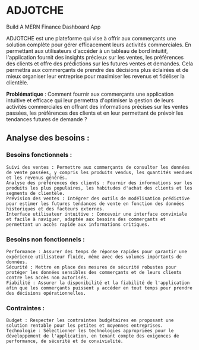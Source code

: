 # ADJOTCHE

Build A MERN Finance Dashboard App

<!-- Video: https://www.youtube.com/watch?v=uoJ0Tv-BFcQ -->

<!-- For all related questions and discussions about this project, check out the discord: https://discord.gg/2FfPeEk2mX -->



ADJOTCHE est une plateforme qui vise à offrir aux commerçants une solution complète pour gérer efficacement leurs activités commerciales. En permettant aux utilisateurs d'accéder à un tableau de bord intuitif, l'application fournit des insights précieux sur les ventes, les préférences des clients et offre des prédictions sur les futures ventes et demandes. Cela permettra aux commerçants de prendre des décisions plus éclairées et de mieux organiser leur entreprise pour maximiser les revenus et fidéliser la clientèle.

**Problématique** :
Comment fournir aux commerçants une application intuitive et efficace qui leur permettra d'optimiser la gestion de leurs activités commerciales en offrant des informations précises sur les ventes passées, les préférences des clients et en leur permettant de prévoir les tendances futures de demande ?


## Analyse des besoins :

### Besoins fonctionnels :
    Suivi des ventes : Permettre aux commerçants de consulter les données de vente passées, y compris les produits vendus, les quantités vendues et les revenus générés.
    Analyse des préférences des clients : Fournir des informations sur les produits les plus populaires, les habitudes d'achat des clients et les segments de clientèle.
    Prévision des ventes : Intégrer des outils de modélisation prédictive pour estimer les futures tendances de vente en fonction des données historiques et des facteurs externes.
    Interface utilisateur intuitive : Concevoir une interface conviviale et facile à naviguer, adaptée aux besoins des commerçants et permettant un accès rapide aux informations critiques.

### Besoins non fonctionnels :
    Performance : Assurer des temps de réponse rapides pour garantir une expérience utilisateur fluide, même avec des volumes importants de données.
    Sécurité : Mettre en place des mesures de sécurité robustes pour protéger les données sensibles des commerçants et de leurs clients contre les accès non autorisés.
    Fiabilité : Assurer la disponibilité et la fiabilité de l'application afin que les commerçants puissent y accéder en tout temps pour prendre des décisions opérationnelles.

### Contraintes :
    Budget : Respecter les contraintes budgétaires en proposant une solution rentable pour les petites et moyennes entreprises.
    Technologie : Sélectionner les technologies appropriées pour le développement de l'application, en tenant compte des exigences de performance, de sécurité et de convivialité.

### 